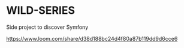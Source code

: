 # WILD-SERIES
Side project to discover Symfony

https://www.loom.com/share/d38d188bc24d4f80a87b119dd9d6cce6
